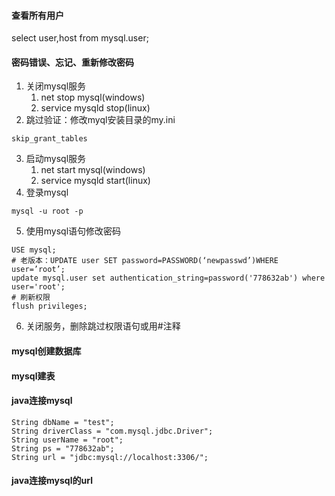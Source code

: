 #### 查看所有用户
select user,host from mysql.user;
#### 密码错误、忘记、重新修改密码
1. 关闭mysql服务
    1. net stop mysql(windows)
    2. service mysqld stop(linux)
2. 跳过验证：修改myql安装目录的my.ini
```
skip_grant_tables
```
3. 启动mysql服务
    1. net start mysql(windows)
    2. service mysqld start(linux)
4. 登录mysql
```
mysql -u root -p
```
5. 使用mysql语句修改密码
```
USE mysql;
# 老版本：UPDATE user SET password=PASSWORD(‘newpasswd’)WHERE user=’root’;
update mysql.user set authentication_string=password('778632ab') where user='root';
# 刷新权限
flush privileges;
```
6. 关闭服务，删除跳过权限语句或用#注释

#### mysql创建数据库
#### mysql建表

#### java连接mysql
```
String dbName = "test";
String driverClass = "com.mysql.jdbc.Driver";
String userName = "root";
String ps = "778632ab";
String url = "jdbc:mysql://localhost:3306/";
```
#### java连接mysql的url

